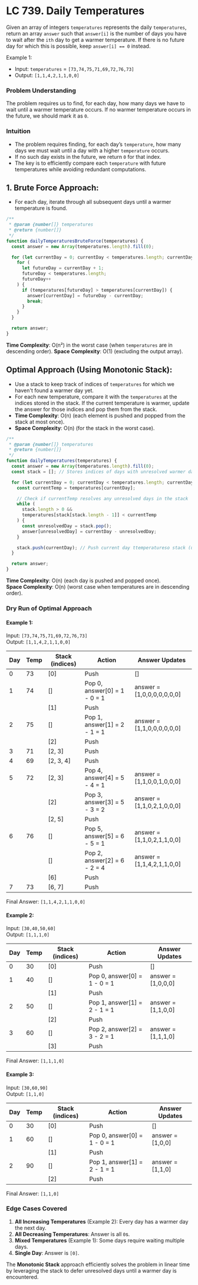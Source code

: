 # LC 739. Daily Temperatures

Given an array of integers `temperatures` represents the daily `temperatures`, return an array `answer` such that `answer[i]` is the number of days you have to wait after the `ith` day to get a warmer temperature.
If there is no future day for which this is possible, keep `answer[i] == 0` instead.

Example 1:

- Input: `temperatures` = `[73,74,75,71,69,72,76,73]`
- Output: `[1,1,4,2,1,1,0,0]`

### **Problem Understanding**

The problem requires us to find, for each day, how many days we have to wait until a warmer temperature occurs. If no warmer temperature occurs in the future, we should mark it as `0`.

### **Intuition**

- The problem requires finding, for each day’s `temperature`, how many days we must wait until a day with a higher `temperature` occurs.
- If no such day exists in the future, we return `0` for that index.
- The key is to efficiently compare each `temperature` with future temperatures while avoiding redundant computations.

## 1. **Brute Force Approach**:

- For each day, iterate through all subsequent days until a warmer temperature is found.

```javascript
/**
 * @param {number[]} temperatures
 * @return {number[]}
 */
function dailyTemperaturesBruteForce(temperatures) {
  const answer = new Array(temperatures.length).fill(0);

  for (let currentDay = 0; currentDay < temperatures.length; currentDay++) {
    for (
      let futureDay = currentDay + 1;
      futureDay < temperatures.length;
      futureDay++
    ) {
      if (temperatures[futureDay] > temperatures[currentDay]) {
        answer[currentDay] = futureDay - currentDay;
        break;
      }
    }
  }

  return answer;
}
```

**Time Complexity**: O(n²) in the worst case (when `temperatures` are in descending order).
**Space Complexity**: O(1) (excluding the output array).

## **Optimal Approach (Using Monotonic Stack)**:

- Use a stack to keep track of indices of `temperatures` for which we haven't found a warmer day yet.
- For each new temperature, compare it with the `temperatures` at the indices stored in the stack. If the current temperature is warmer, update the answer for those indices and pop them from the stack.
- **Time Complexity**: O(n) (each element is pushed and popped from the stack at most once).
- **Space Complexity**: O(n) (for the stack in the worst case).

```javascript
/**
 * @param {number[]} temperatures
 * @return {number[]}
 */
function dailyTemperatures(temperatures) {
  const answer = new Array(temperatures.length).fill(0);
  const stack = []; // Stores indices of days with unresolved warmer days

  for (let currentDay = 0; currentDay < temperatures.length; currentDay++) {
    const currentTemp = temperatures[currentDay];

    // Check if currentTemp resolves any unresolved days in the stack
    while (
      stack.length > 0 &&
      temperatures[stack[stack.length - 1]] < currentTemp
    ) {
      const unresolvedDay = stack.pop();
      answer[unresolvedDay] = currentDay - unresolvedDay;
    }

    stack.push(currentDay); // Push current day ttemperatureso stack (unresolved for now)
  }

  return answer;
}
```

**Time Complexity**: O(n) (each day is pushed and popped once).  
**Space Complexity**: O(n) (worst case when temperatures are in descending order).

### **Dry Run of Optimal Approach**

#### **Example 1**:

Input: `[73,74,75,71,69,72,76,73]`  
Output: `[1,1,4,2,1,1,0,0]`

| Day | Temp | Stack (indices) | Action                       | Answer Updates             |
| --- | ---- | --------------- | ---------------------------- | -------------------------- |
| 0   | 73   | [0]             | Push                         | []                         |
| 1   | 74   | []              | Pop 0, answer[0] = 1 - 0 = 1 | answer = [1,0,0,0,0,0,0,0] |
|     |      | [1]             | Push                         |                            |
| 2   | 75   | []              | Pop 1, answer[1] = 2 - 1 = 1 | answer = [1,1,0,0,0,0,0,0] |
|     |      | [2]             | Push                         |                            |
| 3   | 71   | [2, 3]          | Push                         |                            |
| 4   | 69   | [2, 3, 4]       | Push                         |                            |
| 5   | 72   | [2, 3]          | Pop 4, answer[4] = 5 - 4 = 1 | answer = [1,1,0,0,1,0,0,0] |
|     |      | [2]             | Pop 3, answer[3] = 5 - 3 = 2 | answer = [1,1,0,2,1,0,0,0] |
|     |      | [2, 5]          | Push                         |                            |
| 6   | 76   | []              | Pop 5, answer[5] = 6 - 5 = 1 | answer = [1,1,0,2,1,1,0,0] |
|     |      | []              | Pop 2, answer[2] = 6 - 2 = 4 | answer = [1,1,4,2,1,1,0,0] |
|     |      | [6]             | Push                         |                            |
| 7   | 73   | [6, 7]          | Push                         |                            |

Final Answer: `[1,1,4,2,1,1,0,0]`

#### **Example 2**:

Input: `[30,40,50,60]`  
Output: `[1,1,1,0]`

| Day | Temp | Stack (indices) | Action                       | Answer Updates     |
| --- | ---- | --------------- | ---------------------------- | ------------------ |
| 0   | 30   | [0]             | Push                         | []                 |
| 1   | 40   | []              | Pop 0, answer[0] = 1 - 0 = 1 | answer = [1,0,0,0] |
|     |      | [1]             | Push                         |                    |
| 2   | 50   | []              | Pop 1, answer[1] = 2 - 1 = 1 | answer = [1,1,0,0] |
|     |      | [2]             | Push                         |                    |
| 3   | 60   | []              | Pop 2, answer[2] = 3 - 2 = 1 | answer = [1,1,1,0] |
|     |      | [3]             | Push                         |                    |

Final Answer: `[1,1,1,0]`

#### **Example 3**:

Input: `[30,60,90]`  
Output: `[1,1,0]`

| Day | Temp | Stack (indices) | Action                       | Answer Updates   |
| --- | ---- | --------------- | ---------------------------- | ---------------- |
| 0   | 30   | [0]             | Push                         | []               |
| 1   | 60   | []              | Pop 0, answer[0] = 1 - 0 = 1 | answer = [1,0,0] |
|     |      | [1]             | Push                         |                  |
| 2   | 90   | []              | Pop 1, answer[1] = 2 - 1 = 1 | answer = [1,1,0] |
|     |      | [2]             | Push                         |                  |

Final Answer: `[1,1,0]`

### **Edge Cases Covered**

1. **All Increasing Temperatures** (Example 2): Every day has a warmer day the next day.
2. **All Decreasing Temperatures**: Answer is all `0`s.
3. **Mixed Temperatures** (Example 1): Some days require waiting multiple days.
4. **Single Day**: Answer is `[0]`.

The **Monotonic Stack** approach efficiently solves the problem in linear time by leveraging the stack to defer unresolved days until a warmer day is encountered.
